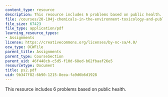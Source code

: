 ```yaml
---
content_type: resource
description: This resource includes 6 problems based on public health.
file: /courses/20-104j-chemicals-in-the-environment-toxicology-and-public-health-be-104j-spring-2005/9b347f826b9012158eeafa9d6b6d1928_ps2.pdf
file_size: 67423
file_type: application/pdf
learning_resource_types:
- Assignments
license: https://creativecommons.org/licenses/by-nc-sa/4.0/
ocw_type: OCWFile
parent_title: Assignments
parent_type: CourseSection
parent_uid: 46f448cb-c5d5-f10d-68ed-b62fbaaf26e5
resourcetype: Document
title: ps2.pdf
uid: 9b347f82-6b90-1215-8eea-fa9d6b6d1928
---
```

This resource includes 6 problems based on public health.